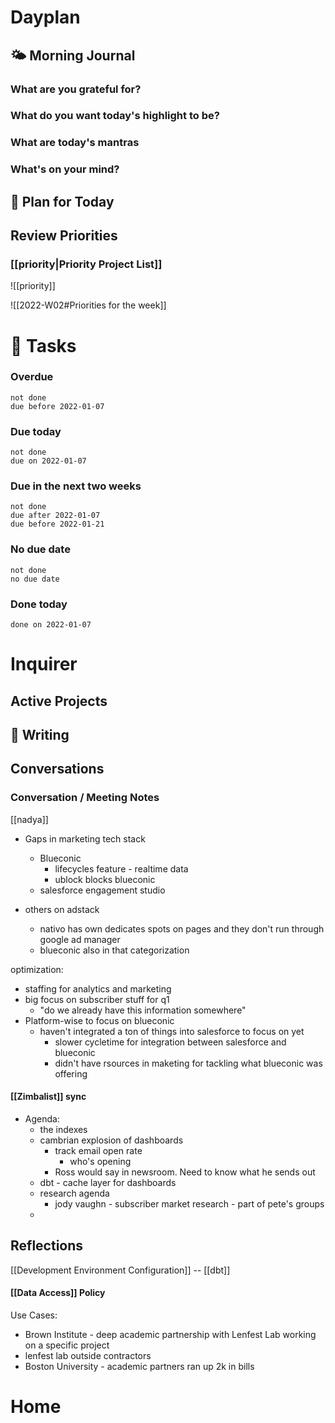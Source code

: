 # Dayplan
## 🌤 Morning Journal
### What are you grateful for?
### What do you want today's highlight to be?
### What are today's mantras
### What's on your mind?
## 📆 Plan for Today

## Review Priorities
### [[priority|Priority Project List]] 
![[priority]]

![[2022-W02#Priorities for the week]]


# 📝 Tasks
### Overdue
```tasks
not done
due before 2022-01-07
```

### Due today
```tasks
not done
due on 2022-01-07
```

### Due in the next two weeks
```tasks
not done
due after 2022-01-07
due before 2022-01-21
```

### No due date
```tasks
not done
no due date
```

### Done today
```tasks
done on 2022-01-07
```

# Inquirer

## Active Projects

## 📓 Writing

## Conversations

### Conversation / Meeting Notes

[[nadya]]
- Gaps in marketing tech stack
	- Blueconic
		- lifecycles feature - realtime data
		- ublock blocks blueconic
	- salesforce engagement studio

- others on adstack
	- nativo has own dedicates spots on pages and they don't run through google ad manager
	- blueconic also in that categorization

optimization:
- staffing for analytics and marketing
- big focus on subscriber stuff for q1
	- "do we already have this information somewhere"
- Platform-wise to focus on blueconic
	- haven't integrated a ton of things into salesforce to focus on yet
		- slower cycletime for integration between salesforce and blueconic
		- didn't have rsources in maketing for tackling what blueconic was offering


#### [[Zimbalist]] sync
- Agenda:
	- the indexes
	- cambrian explosion of dashboards
		- track email open rate
			- who's opening
		- Ross would say in newsroom. Need to know what he sends out
	- dbt - cache layer for dashboards
	- research agenda
		- jody vaughn - subscriber market research - part of pete's groups
	- 


## Reflections

[[Development Environment Configuration]] -- [[dbt]]


#### [[Data Access]] Policy
Use Cases:
- Brown Institute - deep academic partnership with Lenfest Lab working on a specific project
- lenfest lab outside contractors
- Boston University - academic partners ran up 2k in bills

# Home

